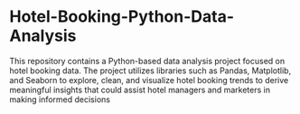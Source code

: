 # Hotel-Booking-Python-Data-Analysis

This repository contains a Python-based data analysis project focused on hotel booking data. The project utilizes libraries such as Pandas, Matplotlib, and Seaborn to explore, clean, and visualize hotel booking trends to derive meaningful insights that could assist hotel managers and marketers in making informed decisions
